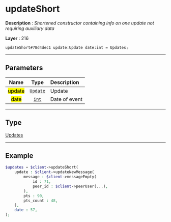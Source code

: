 # updateShort

**Description** : *Shortened constructor containing info on one update not requiring auxiliary data*

**Layer** : 216

```tl
updateShort#78d4dec1 update:Update date:int = Updates;
```

---

## Parameters

| Name | Type | Description |
| :---: | :---: | :--- |
| <mark>update</mark> | [`Update`](type/Update) | Update |
| <mark>date</mark> | [`int`](type/int) | Date of event |

---

## Type

[Updates](type/Updates)

---

## Example

```php
$updates = $client->updateShort(
	update : $client->updateNewMessage(
		message : $client->messageEmpty(
			id : 71,
			peer_id : $client->peerUser(...),
		),
		pts : 90,
		pts_count : 48,
	),
	date : 57,
);
```